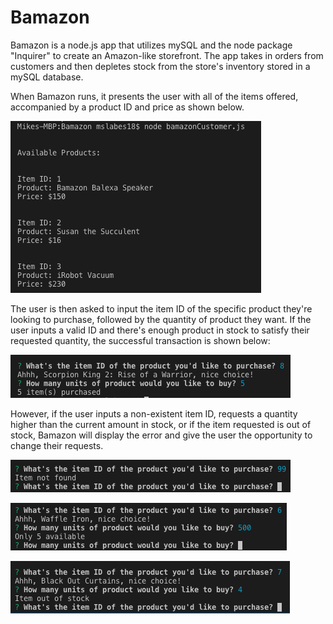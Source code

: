 # Bamazon

Bamazon is a node.js app that utilizes mySQL and the node package "Inquirer" to create an Amazon-like storefront. The app takes in orders from customers and then depletes stock from the store's inventory stored in a mySQL database.

When Bamazon runs, it presents the user with all of the items offered, accompanied by a product ID and price as shown below.

![](images/item-inventory.png)

The user is then asked to input the item ID of the specific product they're looking to purchase, followed by the quantity of product they want. If the user inputs a valid ID and there's enough product in stock to satisfy their requested quantity, the successful transaction is shown below:

![](images/item-purchased.png)

However, if the user inputs a non-existent item ID, requests a quantity higher than the current amount in stock, or if the item requested is out of stock, Bamazon will display the error and give the user the opportunity to change their requests.

![](images/item-not-found.png)

![](images/insufficient-quantity.png)

![](images/out-of-stock.png)
